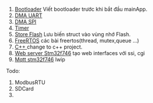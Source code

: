 1. [Bootloader](/BootLoade) Viết bootloader trước khi bắt đầu mainApp.
2. [DMA UART](/DMA_UART)
3. [DMA SPI](/DMA_SPI)
4. [Timer](/Timer)
5. [Store Flash](/StoreFlash) Lưu biến struct vào vùng nhớ Flash.
6. [FreeRTOS](/FreeRTOS) các bài freertos(thread, mutex,queue ...)
7. [C++ ]() change to c++ project.
8. [Web server Stm32f746](https://github.com/annhan/STMxx/tree/master/STM32F746/Webserver) tạo web interfaces với ssi, cgi
9. [Mqtt stm32f746](https://github.com/annhan/STMxx/tree/master/STM32F746/Webserver) lwip 

Todo:

1. ModbusRTU
2. SDCard
3. 

